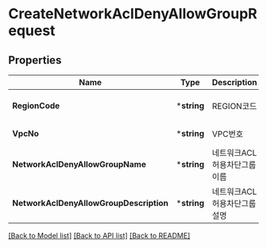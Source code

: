 # CreateNetworkAclDenyAllowGroupRequest

## Properties
Name | Type | Description | Notes
------------ | ------------- | ------------- | -------------
**RegionCode** | ***string** | REGION코드 | [optional] [default to null]
**VpcNo** | ***string** | VPC번호 | [default to null]
**NetworkAclDenyAllowGroupName** | ***string** | 네트워크ACL허용차단그룹이름 | [optional] [default to null]
**NetworkAclDenyAllowGroupDescription** | ***string** | 네트워크ACL허용차단그룹설명 | [optional] [default to null]

[[Back to Model list]](../README.md#documentation-for-models) [[Back to API list]](../README.md#documentation-for-api-endpoints) [[Back to README]](../README.md)


